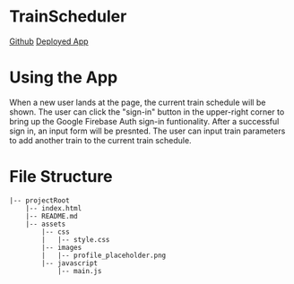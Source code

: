 # TrainScheduler

[Github](https://github.com/bradotron/TrainScheduler)
[Deployed App](https://bradotron.github.io/TrainScheduler/)

# Using the App
When a new user lands at the page, the current train schedule will be shown. The user can click the "sign-in" button in the upper-right corner to bring up the Google Firebase Auth sign-in funtionality. After a successful sign in, an input form will be presnted. The user can input train parameters to add another train to the current train schedule.

# File Structure
```
|-- projectRoot
    |-- index.html
    |-- README.md
    |-- assets
        |-- css
        |   |-- style.css
        |-- images
        |   |-- profile_placeholder.png
        |-- javascript
            |-- main.js
```